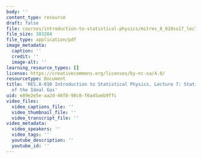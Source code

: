 ```yaml
---
body: ''
content_type: resource
draft: false
file: courses/introduction-to-statistical-physics/mitres_8_010su17_lec7.pdf
file_size: 383284
file_type: application/pdf
image_metadata:
  caption: ''
  credit: ''
  image-alt: ''
learning_resource_types: []
license: https://creativecommons.org/licenses/by-nc-sa/4.0/
resourcetype: Document
title: 'RES.8-010 Introduction to Statistical Physics, Lecture 7: Statistical Physics
  of the Ideal Gas'
uid: e89e2e5e-aa2d-46f0-90c8-f6a45aeb9ffc
video_files:
  video_captions_file: ''
  video_thumbnail_file: ''
  video_transcript_file: ''
video_metadata:
  video_speakers: ''
  video_tags: ''
  youtube_description: ''
  youtube_id: ''
---
```

